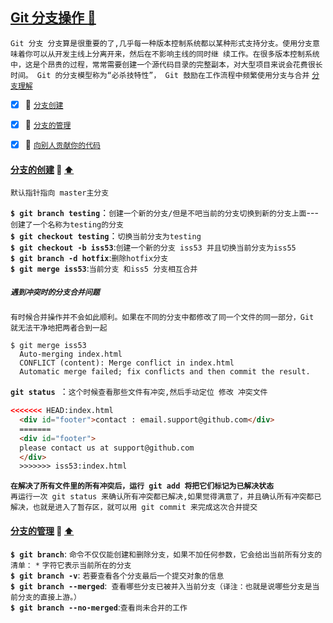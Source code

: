 <a id="top" href="#top">Git 分支操作  :maple_leaf:</a> 
----
`Git 分支 分支算是很重要的了,几乎每一种版本控制系统都以某种形式支持分支。使用分支意味着你可以从开发主线上分离开来，然后在不影响主线的同时继
续工作。在很多版本控制系统中，这是个昂贵的过程，常常需要创建一个源代码目录的完整副本，对大型项目来说会花费很长时间。 Git 的分支模型称为“必杀技特性”，
Git 鼓励在工作流程中频繁使用分支与合并` [`分支理解`](http://git.oschina.net/progit/3-Git-%E5%88%86%E6%94%AF.html#3.1-%E4%BD%95%E8%B0%93%E5%88%86%E6%94%AF)

- [x] :maple_leaf: <a href="#BranchNow">`分支创建`</a>
- [x] :maple_leaf: <a href="#BranchManager">`分支的管理`</a>
- [x] :maple_leaf: <a href="https://blog.csdn.net/wuyinlei/article/details/53607582" >`向别人贡献你的代码`</a>


####  <a id="BranchNow" href="#BranchNow">分支的创建</a>  :star2: <a href="#top"> :arrow_up: </a>
`默认指针指向 master主分支 `

**`$ git branch testing`**：`创建一个新的分支/但是不吧当前的分支切换到新的分支上面`---`创建了一个名称为testing的分支`<br/>
**`$ git checkout testing`**：`切换当前分支为testing` <br/>
**`$ git checkout -b iss53`**:`创建一个新的分支 iss53 并且切换当前分支为iss55 `<br/>
**`$ git branch -d hotfix`**:`删除hotfix分支`<br/>
**`$ git merge iss53`**:`当前分支 和iss5 分支相互合并`<br/>
##### `遇到冲突时的分支合并问题`
`有时候合并操作并不会如此顺利。如果在不同的分支中都修改了同一个文件的同一部分，Git 就无法干净地把两者合到一起`

```shell
$ git merge iss53
  Auto-merging index.html
  CONFLICT (content): Merge conflict in index.html
  Automatic merge failed; fix conflicts and then commit the result.
```
**`git status `**：`这个时候查看那些文件有冲突,然后手动定位 修改 冲突文件`
```html
<<<<<<< HEAD:index.html
  <div id="footer">contact : email.support@github.com</div>
  =======
  <div id="footer">
  please contact us at support@github.com
  </div>
  >>>>>>> iss53:index.html
```
**`在解决了所有文件里的所有冲突后，运行 git add 将把它们标记为已解决状态`**<br/>
`再运行一次 git status 来确认所有冲突都已解决,如果觉得满意了，并且确认所有冲突都已解决，也就是进入了暂存区，就可以用 git commit 来完成这次合并提交`

####  <a id="BranchManager" href="#BranchManager">分支的管理</a>  :star2: <a href="#top"> :arrow_up: </a>
**`$ git branch`**: `命令不仅仅能创建和删除分支，如果不加任何参数，它会给出当前所有分支的清单：` `*` `字符它表示当前所在的分支` <br/>
**`$ git branch -v`**: `若要查看各个分支最后一个提交对象的信息`<br/>
**`$ git branch --merged`**:` 查看哪些分支已被并入当前分支（译注：也就是说哪些分支是当前分支的直接上游。）`<br/>
**`$ git branch --no-merged`**:`查看尚未合并的工作`<br/><br/>









